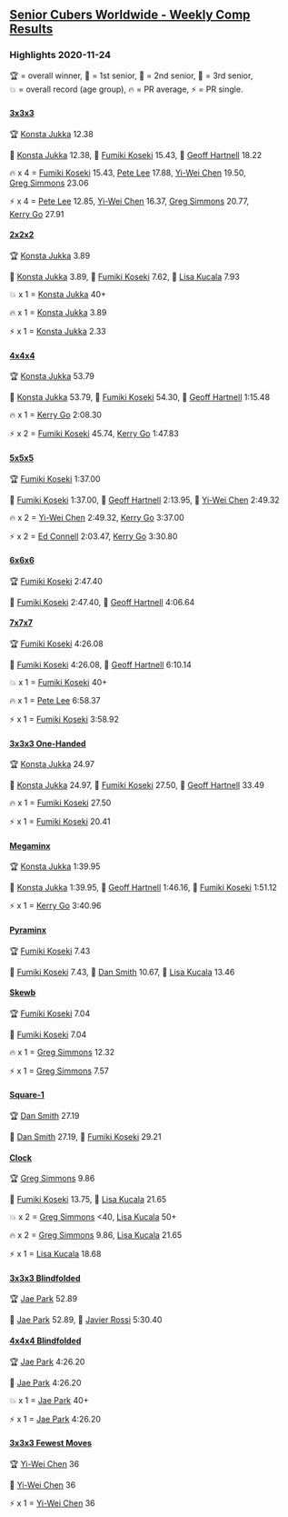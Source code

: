 <style>table {white-space: nowrap;}</style>
<link rel="stylesheet" type="text/css" href="/scw-comp/css/flags.css" />

## [Senior Cubers Worldwide - Weekly Comp Results](/scw-comp/results/)
### Highlights 2020-11-24

<span style="white-space: nowrap;">🏆 = overall winner</span>, <span style="white-space: nowrap;">🥇 = 1st senior</span>, <span style="white-space: nowrap;">🥈 = 2nd senior</span>, <span style="white-space: nowrap;">🥉 = 3rd senior</span>, <span style="white-space: nowrap;">💥 = overall record (age group)</span>, <span style="white-space: nowrap;">🔥 = PR average</span>, <span style="white-space: nowrap;">⚡ = PR single</span>.

#### [3x3x3](333.md)

<span style="white-space: nowrap;">🏆 [Konsta Jukka](../../persons/konsta_jukka/333.md) 12.38</span>

<span style="white-space: nowrap;">🥇 [Konsta Jukka](../../persons/konsta_jukka/333.md) 12.38</span>, <span style="white-space: nowrap;">🥈 [Fumiki Koseki](../../persons/fumiki_koseki/333.md) 15.43</span>, <span style="white-space: nowrap;">🥉 [Geoff Hartnell](../../persons/geoff_hartnell/333.md) 18.22</span>

🔥 x 4 = <span style="white-space: nowrap;">[Fumiki Koseki](../../persons/fumiki_koseki/333.md) 15.43</span>, <span style="white-space: nowrap;">[Pete Lee](../../persons/pete_lee/333.md) 17.88</span>, <span style="white-space: nowrap;">[Yi-Wei Chen](../../persons/yi_wei_chen/333.md) 19.50</span>, <span style="white-space: nowrap;">[Greg Simmons](../../persons/greg_simmons/333.md) 23.06</span>

⚡ x 4 = <span style="white-space: nowrap;">[Pete Lee](../../persons/pete_lee/333.md) 12.85</span>, <span style="white-space: nowrap;">[Yi-Wei Chen](../../persons/yi_wei_chen/333.md) 16.37</span>, <span style="white-space: nowrap;">[Greg Simmons](../../persons/greg_simmons/333.md) 20.77</span>, <span style="white-space: nowrap;">[Kerry Go](../../persons/kerry_go/333.md) 27.91</span>

#### [2x2x2](222.md)

<span style="white-space: nowrap;">🏆 [Konsta Jukka](../../persons/konsta_jukka/222.md) 3.89</span>

<span style="white-space: nowrap;">🥇 [Konsta Jukka](../../persons/konsta_jukka/222.md) 3.89</span>, <span style="white-space: nowrap;">🥈 [Fumiki Koseki](../../persons/fumiki_koseki/222.md) 7.62</span>, <span style="white-space: nowrap;">🥉 [Lisa Kucala](../../persons/lisa_kucala/222.md) 7.93</span>

💥 x 1 = <span style="white-space: nowrap;">[Konsta Jukka](../../persons/konsta_jukka/222.md) 40+</span>

🔥 x 1 = <span style="white-space: nowrap;">[Konsta Jukka](../../persons/konsta_jukka/222.md) 3.89</span>

⚡ x 1 = <span style="white-space: nowrap;">[Konsta Jukka](../../persons/konsta_jukka/222.md) 2.33</span>

#### [4x4x4](444.md)

<span style="white-space: nowrap;">🏆 [Konsta Jukka](../../persons/konsta_jukka/444.md) 53.79</span>

<span style="white-space: nowrap;">🥇 [Konsta Jukka](../../persons/konsta_jukka/444.md) 53.79</span>, <span style="white-space: nowrap;">🥈 [Fumiki Koseki](../../persons/fumiki_koseki/444.md) 54.30</span>, <span style="white-space: nowrap;">🥉 [Geoff Hartnell](../../persons/geoff_hartnell/444.md) 1:15.48</span>

🔥 x 1 = <span style="white-space: nowrap;">[Kerry Go](../../persons/kerry_go/444.md) 2:08.30</span>

⚡ x 2 = <span style="white-space: nowrap;">[Fumiki Koseki](../../persons/fumiki_koseki/444.md) 45.74</span>, <span style="white-space: nowrap;">[Kerry Go](../../persons/kerry_go/444.md) 1:47.83</span>

#### [5x5x5](555.md)

<span style="white-space: nowrap;">🏆 [Fumiki Koseki](../../persons/fumiki_koseki/555.md) 1:37.00</span>

<span style="white-space: nowrap;">🥇 [Fumiki Koseki](../../persons/fumiki_koseki/555.md) 1:37.00</span>, <span style="white-space: nowrap;">🥈 [Geoff Hartnell](../../persons/geoff_hartnell/555.md) 2:13.95</span>, <span style="white-space: nowrap;">🥉 [Yi-Wei Chen](../../persons/yi_wei_chen/555.md) 2:49.32</span>

🔥 x 2 = <span style="white-space: nowrap;">[Yi-Wei Chen](../../persons/yi_wei_chen/555.md) 2:49.32</span>, <span style="white-space: nowrap;">[Kerry Go](../../persons/kerry_go/555.md) 3:37.00</span>

⚡ x 2 = <span style="white-space: nowrap;">[Ed Connell](../../persons/ed_connell/555.md) 2:03.47</span>, <span style="white-space: nowrap;">[Kerry Go](../../persons/kerry_go/555.md) 3:30.80</span>

#### [6x6x6](666.md)

<span style="white-space: nowrap;">🏆 [Fumiki Koseki](../../persons/fumiki_koseki/666.md) 2:47.40</span>

<span style="white-space: nowrap;">🥇 [Fumiki Koseki](../../persons/fumiki_koseki/666.md) 2:47.40</span>, <span style="white-space: nowrap;">🥈 [Geoff Hartnell](../../persons/geoff_hartnell/666.md) 4:06.64</span>

#### [7x7x7](777.md)

<span style="white-space: nowrap;">🏆 [Fumiki Koseki](../../persons/fumiki_koseki/777.md) 4:26.08</span>

<span style="white-space: nowrap;">🥇 [Fumiki Koseki](../../persons/fumiki_koseki/777.md) 4:26.08</span>, <span style="white-space: nowrap;">🥈 [Geoff Hartnell](../../persons/geoff_hartnell/777.md) 6:10.14</span>

💥 x 1 = <span style="white-space: nowrap;">[Fumiki Koseki](../../persons/fumiki_koseki/777.md) 40+</span>

🔥 x 1 = <span style="white-space: nowrap;">[Pete Lee](../../persons/pete_lee/777.md) 6:58.37</span>

⚡ x 1 = <span style="white-space: nowrap;">[Fumiki Koseki](../../persons/fumiki_koseki/777.md) 3:58.92</span>

#### [3x3x3 One-Handed](333oh.md)

<span style="white-space: nowrap;">🏆 [Konsta Jukka](../../persons/konsta_jukka/333oh.md) 24.97</span>

<span style="white-space: nowrap;">🥇 [Konsta Jukka](../../persons/konsta_jukka/333oh.md) 24.97</span>, <span style="white-space: nowrap;">🥈 [Fumiki Koseki](../../persons/fumiki_koseki/333oh.md) 27.50</span>, <span style="white-space: nowrap;">🥉 [Geoff Hartnell](../../persons/geoff_hartnell/333oh.md) 33.49</span>

🔥 x 1 = <span style="white-space: nowrap;">[Fumiki Koseki](../../persons/fumiki_koseki/333oh.md) 27.50</span>

⚡ x 1 = <span style="white-space: nowrap;">[Fumiki Koseki](../../persons/fumiki_koseki/333oh.md) 20.41</span>

#### [Megaminx](minx.md)

<span style="white-space: nowrap;">🏆 [Konsta Jukka](../../persons/konsta_jukka/minx.md) 1:39.95</span>

<span style="white-space: nowrap;">🥇 [Konsta Jukka](../../persons/konsta_jukka/minx.md) 1:39.95</span>, <span style="white-space: nowrap;">🥈 [Geoff Hartnell](../../persons/geoff_hartnell/minx.md) 1:46.16</span>, <span style="white-space: nowrap;">🥉 [Fumiki Koseki](../../persons/fumiki_koseki/minx.md) 1:51.12</span>

⚡ x 1 = <span style="white-space: nowrap;">[Kerry Go](../../persons/kerry_go/minx.md) 3:40.96</span>

#### [Pyraminx](pyram.md)

<span style="white-space: nowrap;">🏆 [Fumiki Koseki](../../persons/fumiki_koseki/pyram.md) 7.43</span>

<span style="white-space: nowrap;">🥇 [Fumiki Koseki](../../persons/fumiki_koseki/pyram.md) 7.43</span>, <span style="white-space: nowrap;">🥈 [Dan Smith](../../persons/dan_smith/pyram.md) 10.67</span>, <span style="white-space: nowrap;">🥉 [Lisa Kucala](../../persons/lisa_kucala/pyram.md) 13.46</span>

#### [Skewb](skewb.md)

<span style="white-space: nowrap;">🏆 [Fumiki Koseki](../../persons/fumiki_koseki/skewb.md) 7.04</span>

<span style="white-space: nowrap;">🥇 [Fumiki Koseki](../../persons/fumiki_koseki/skewb.md) 7.04</span>

🔥 x 1 = <span style="white-space: nowrap;">[Greg Simmons](../../persons/greg_simmons/skewb.md) 12.32</span>

⚡ x 1 = <span style="white-space: nowrap;">[Greg Simmons](../../persons/greg_simmons/skewb.md) 7.57</span>

#### [Square-1](sq1.md)

<span style="white-space: nowrap;">🏆 [Dan Smith](../../persons/dan_smith/sq1.md) 27.19</span>

<span style="white-space: nowrap;">🥇 [Dan Smith](../../persons/dan_smith/sq1.md) 27.19</span>, <span style="white-space: nowrap;">🥈 [Fumiki Koseki](../../persons/fumiki_koseki/sq1.md) 29.21</span>

#### [Clock](clock.md)

<span style="white-space: nowrap;">🏆 [Greg Simmons](../../persons/greg_simmons/clock.md) 9.86</span>

<span style="white-space: nowrap;">🥇 [Fumiki Koseki](../../persons/fumiki_koseki/clock.md) 13.75</span>, <span style="white-space: nowrap;">🥈 [Lisa Kucala](../../persons/lisa_kucala/clock.md) 21.65</span>

💥 x 2 = <span style="white-space: nowrap;">[Greg Simmons](../../persons/greg_simmons/clock.md) <40</span>, <span style="white-space: nowrap;">[Lisa Kucala](../../persons/lisa_kucala/clock.md) 50+</span>

🔥 x 2 = <span style="white-space: nowrap;">[Greg Simmons](../../persons/greg_simmons/clock.md) 9.86</span>, <span style="white-space: nowrap;">[Lisa Kucala](../../persons/lisa_kucala/clock.md) 21.65</span>

⚡ x 1 = <span style="white-space: nowrap;">[Lisa Kucala](../../persons/lisa_kucala/clock.md) 18.68</span>

#### [3x3x3 Blindfolded](333bf.md)

<span style="white-space: nowrap;">🏆 [Jae Park](../../persons/jae_park/333bf.md) 52.89</span>

<span style="white-space: nowrap;">🥇 [Jae Park](../../persons/jae_park/333bf.md) 52.89</span>, <span style="white-space: nowrap;">🥈 [Javier Rossi](../../persons/javier_rossi/333bf.md) 5:30.40</span>

#### [4x4x4 Blindfolded](444bf.md)

<span style="white-space: nowrap;">🏆 [Jae Park](../../persons/jae_park/444bf.md) 4:26.20</span>

<span style="white-space: nowrap;">🥇 [Jae Park](../../persons/jae_park/444bf.md) 4:26.20</span>

💥 x 1 = <span style="white-space: nowrap;">[Jae Park](../../persons/jae_park/444bf.md) 40+</span>

⚡ x 1 = <span style="white-space: nowrap;">[Jae Park](../../persons/jae_park/444bf.md) 4:26.20</span>

#### [3x3x3 Fewest Moves](333fm.md)

<span style="white-space: nowrap;">🏆 [Yi-Wei Chen](../../persons/yi_wei_chen/333fm.md) 36</span>

<span style="white-space: nowrap;">🥇 [Yi-Wei Chen](../../persons/yi_wei_chen/333fm.md) 36</span>

⚡ x 1 = <span style="white-space: nowrap;">[Yi-Wei Chen](../../persons/yi_wei_chen/333fm.md) 36</span>


<!-- Global site tag (gtag.js) - Google Analytics -->
<script async src="https://www.googletagmanager.com/gtag/js?id=UA-86348435-3"></script>
<script>window.dataLayer = window.dataLayer || []; function gtag() {dataLayer.push(arguments);} gtag('js', new Date()); gtag('config', 'UA-86348435-3');</script>
